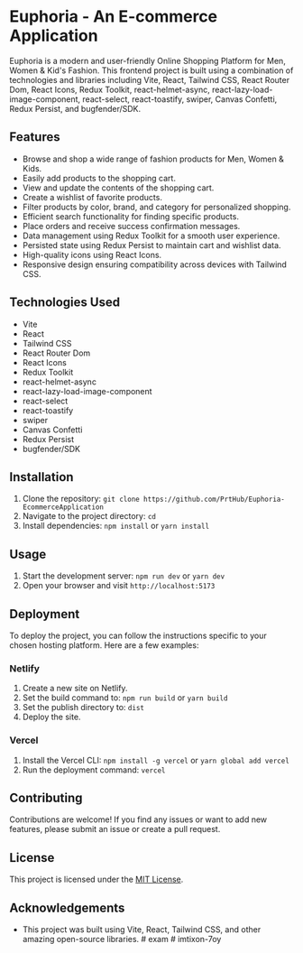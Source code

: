 # Euphoria - An E-commerce Application
Euphoria is a modern and user-friendly Online Shopping Platform for Men, Women & Kid's Fashion. This frontend project is built using a combination of technologies and libraries including Vite, React, Tailwind CSS, React Router Dom, React Icons, Redux Toolkit, react-helmet-async, react-lazy-load-image-component, react-select, react-toastify, swiper, Canvas Confetti, Redux Persist, and bugfender/SDK.

## Features

- Browse and shop a wide range of fashion products for Men, Women & Kids.
- Easily add products to the shopping cart.
- View and update the contents of the shopping cart.
- Create a wishlist of favorite products.
- Filter products by color, brand, and category for personalized shopping.
- Efficient search functionality for finding specific products.
- Place orders and receive success confirmation messages.
- Data management using Redux Toolkit for a smooth user experience.
- Persisted state using Redux Persist to maintain cart and wishlist data.
- High-quality icons using React Icons.
- Responsive design ensuring compatibility across devices with Tailwind CSS.

## Technologies Used

- Vite
- React
- Tailwind CSS
- React Router Dom
- React Icons
- Redux Toolkit
- react-helmet-async
- react-lazy-load-image-component
- react-select
- react-toastify
- swiper
- Canvas Confetti
- Redux Persist
- bugfender/SDK
  

## Installation

1. Clone the repository: `git clone https://github.com/PrtHub/Euphoria-EcommerceApplication`
2. Navigate to the project directory: `cd `
3. Install dependencies: `npm install` or `yarn install`

## Usage

1. Start the development server: `npm run dev` or `yarn dev`
2. Open your browser and visit `http://localhost:5173`

## Deployment

To deploy the project, you can follow the instructions specific to your chosen hosting platform. Here are a few examples:

### Netlify

1. Create a new site on Netlify.
2. Set the build command to: `npm run build` or `yarn build`
3. Set the publish directory to: `dist`
4. Deploy the site.

### Vercel

1. Install the Vercel CLI: `npm install -g vercel` or `yarn global add vercel`
2. Run the deployment command: `vercel`

## Contributing

Contributions are welcome! If you find any issues or want to add new features, please submit an issue or create a pull request.

## License

This project is licensed under the [MIT License](https://opensource.org/licenses/MIT).

## Acknowledgements

- This project was built using Vite, React, Tailwind CSS, and other amazing open-source libraries.
#   e x a m  
 #   i m t i x o n - 7 o y  
 